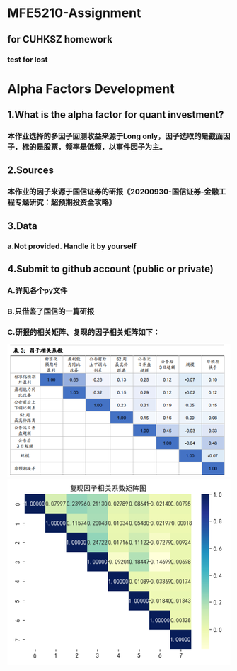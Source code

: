 # MFE5210-Assignment
## for CUHKSZ homework
### test for lost
# Alpha Factors Development
## 1.What is the alpha factor for quant investment?

### 本作业选择的多因子回测收益来源于Long only，因子选取的是截面因子，标的是股票，频率是低频，以事件因子为主。

## 2.Sources

### 本作业的因子来源于国信证券的研报《20200930-国信证券-金融工程专题研究：超预期投资全攻略》

## 3.Data
### a.Not provided. Handle it by yourself

## 4.Submit to github account (public or private)

### A.详见各个py文件
### B.只借鉴了国信的一篇研报
### C.研报的相关矩阵、复现的因子相关矩阵如下：
![研报因子相关性矩阵](https://github.com/yehengyu/MFE5210-Assignment/blob/main/pic/%E7%9B%B8%E5%85%B3%E7%B3%BB%E6%95%B00.png?raw=true)
![复现因子相关性矩阵](https://github.com/yehengyu/MFE5210-Assignment/blob/main/pic/%E7%9B%B8%E5%85%B3%E7%B3%BB%E6%95%B0.png?raw=true)

